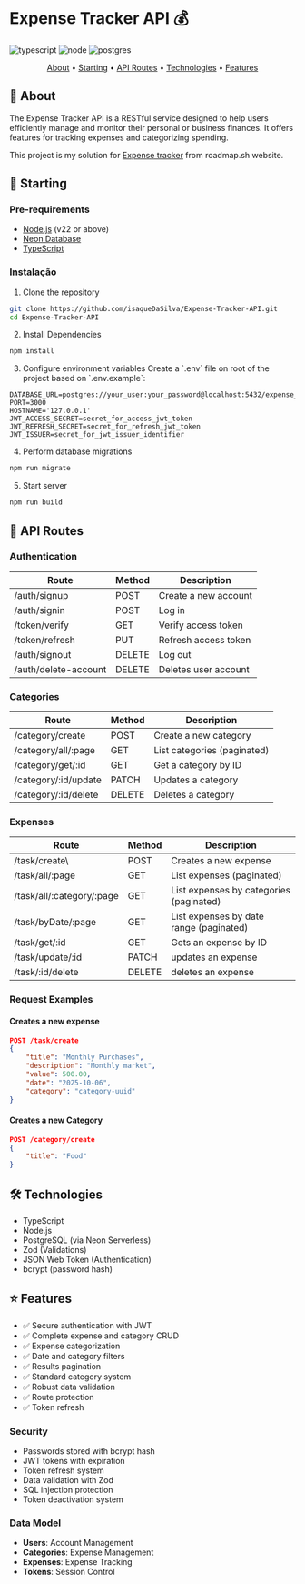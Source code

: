 # Expense Tracker API 💰

![typescript][TYPESCRIPT__BADGE]
![node][NODE__BADGE]
![postgres][POSTGRES__BADGE]

[TYPESCRIPT__BADGE]: https://img.shields.io/badge/typescript-D4FAFF?style=for-the-badge&logo=typescript
[NODE__BADGE]: https://img.shields.io/badge/Node.js-43853D?style=for-the-badge&logo=node.js&logoColor=white
[POSTGRES__BADGE]: https://img.shields.io/badge/PostgreSQL-316192?style=for-the-badge&logo=postgresql&logoColor=white

<p align="center">
 <a href="#about">About</a> • 
 <a href="#started">Starting</a> • 
 <a href="#routes"> API Routes</a> •
 <a href="#tech">Technologies</a> •
 <a href="#features">Features</a>
</p>

<h2 id="about">📌 About</h2>

The Expense Tracker API is a RESTful service designed to help users efficiently manage and monitor their personal or business finances. It offers features for tracking expenses and categorizing spending.

This project is my solution for [Expense tracker](https://roadmap.sh/projects/expense-tracker-api) from roadmap.sh website.

<h2 id="started">🚀 Starting</h2>

### Pre-requirements

- [Node.js](https://nodejs.org/) (v22 or above)
- [Neon Database](https://neon.com)
- [TypeScript](https://www.typescriptlang.org/)

### Instalação

1. Clone the repository
```bash
git clone https://github.com/isaqueDaSilva/Expense-Tracker-API.git
cd Expense-Tracker-API
```

2. Install Dependencies
```bash
npm install
```

3. Configure environment variables
Create a \`.env\` file on root of the project based on \`.env.example\`:

```env
DATABASE_URL=postgres://your_user:your_password@localhost:5432/expense_tracker
PORT=3000
HOSTNAME='127.0.0.1'
JWT_ACCESS_SECRET=secret_for_access_jwt_token
JWT_REFRESH_SECRET=secret_for_refresh_jwt_token
JWT_ISSUER=secret_for_jwt_issuer_identifier
```

4. Perform database migrations
```bash
npm run migrate
```

5. Start server
```bash
npm run build
```

<h2 id="routes">📍 API Routes</h2>

### Authentication

| Route | Method | Description |
|------|--------|-----------|
| /auth/signup | POST | Create a new account |
| /auth/signin | POST | Log in |
| /token/verify | GET | Verify access token |
| /token/refresh | PUT | Refresh access token |
| /auth/signout | DELETE | Log out |
| /auth/delete-account | DELETE | Deletes user account

### Categories

| Route | Method | Description |
|------|--------|-----------|
| /category/create | POST | Create a new category |
| /category/all/:page | GET | List categories (paginated) |
| /category/get/:id | GET | Get a category by ID |
| /category/:id/update | PATCH | Updates a category |
| /category/:id/delete | DELETE | Deletes a category |

### Expenses

| Route | Method | Description |
|------|--------|-----------|
| /task/create\ | POST | Creates a new expense |
| /task/all/:page | GET | List expenses (paginated) |
| /task/all/:category/:page | GET | List expenses by categories (paginated) |
| /task/byDate/:page | GET | List expenses by date range (paginated) |
| /task/get/:id | GET | Gets an expense by ID |
| /task/update/:id | PATCH | updates an expense |
| /task/:id/delete | DELETE | deletes an expense |

<h3>Request Examples</h3>

#### Creates a new expense
```json
POST /task/create
{
    "title": "Monthly Purchases",
    "description": "Monthly market",
    "value": 500.00,
    "date": "2025-10-06",
    "category": "category-uuid"
}
```

#### Creates a new Category
```json
POST /category/create
{
    "title": "Food"
}
```

<h2 id="tech">🛠 Technologies</h2>

- TypeScript
- Node.js
- PostgreSQL (via Neon Serverless)
- Zod (Validations)
- JSON Web Token (Authentication)
- bcrypt (password hash)

<h2 id="features">⭐ Features</h2>

- ✅ Secure authentication with JWT
- ✅ Complete expense and category CRUD
- ✅ Expense categorization
- ✅ Date and category filters
- ✅ Results pagination
- ✅ Standard category system
- ✅ Robust data validation
- ✅ Route protection
- ✅ Token refresh

### Security

- Passwords stored with bcrypt hash
- JWT tokens with expiration
- Token refresh system
- Data validation with Zod
- SQL injection protection
- Token deactivation system

### Data Model

- **Users**: Account Management
- **Categories**: Expense Management
- **Expenses**: Expense Tracking
- **Tokens**: Session Control
